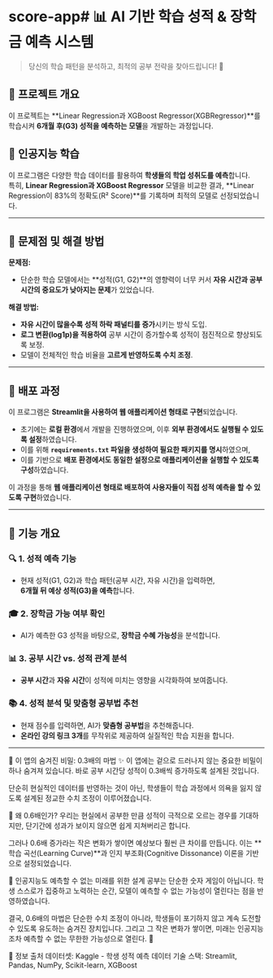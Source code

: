 # score-app# 📊 AI 기반 학습 성적 & 장학금 예측 시스템

> 당신의 학습 패턴을 분석하고, 최적의 공부 전략을 찾아드립니다! 🚀  

## 📌 프로젝트 개요
이 프로젝트는 **Linear Regression과 XGBoost Regressor(XGBRegressor)**를 학습시켜 **6개월 후(G3) 성적을 예측하는 모델**을 개발하는 과정입니다.  

## 📌 인공지능 학습  
이 프로그램은 다양한 학습 데이터를 활용하여 **학생들의 학업 성취도를 예측**합니다.  
특히, **Linear Regression과 XGBoost Regressor** 모델을 비교한 결과, **Linear Regression이 83%의 정확도(R² Score)**를 기록하며 최적의 모델로 선정되었습니다.  

---
  
## 📌 문제점 및 해결 방법  
**문제점:**  
- 단순한 학습 모델에서는 **성적(G1, G2)**의 영향력이 너무 커서 **자유 시간과 공부 시간의 중요도가 낮아지는 문제**가 있었습니다.  

**해결 방법:**  
- **자유 시간이 많을수록 성적 하락 패널티를 증가**시키는 방식 도입.  
- **로그 변환(log1p)을 적용하여** 공부 시간이 증가할수록 성적이 점진적으로 향상되도록 보정.  
- 모델이 전체적인 학습 비율을 **고르게 반영하도록 수치 조정**.  

---

## 📌 배포 과정  

이 프로그램은 **Streamlit을 사용하여 웹 애플리케이션 형태로 구현**되었습니다.  

- 초기에는 **로컬 환경**에서 개발을 진행하였으며, 이후 **외부 환경에서도 실행될 수 있도록 설정**하였습니다.  
- 이를 위해 **`requirements.txt` 파일을 생성하여 필요한 패키지를 명시**하였으며,  
- 이를 기반으로 **배포 환경에서도 동일한 설정으로 애플리케이션을 실행할 수 있도록 구성**하였습니다.  

이 과정을 통해 **웹 애플리케이션 형태로 배포하여 사용자들이 직접 성적 예측을 할 수 있도록 구현**하였습니다.  

---

## 📌 기능 개요  

### 🔍 **1. 성적 예측 기능**
- 현재 성적(G1, G2)과 학습 패턴(공부 시간, 자유 시간)을 입력하면,  
  **6개월 뒤 예상 성적(G3)을 예측**합니다.  

### 🎓 **2. 장학금 가능 여부 확인**
- AI가 예측한 G3 성적을 바탕으로, **장학금 수혜 가능성**을 분석합니다.  

### 📊 **3. 공부 시간 vs. 성적 관계 분석**
- **공부 시간**과 **자유 시간**이 성적에 미치는 영향을 시각화하여 보여줍니다.  

### 📚 **4. 성적 분석 및 맞춤형 공부법 추천**
- 현재 점수를 입력하면, AI가 **맞춤형 공부법**을 추천해줍니다.  
- **온라인 강의 링크 3개**를 무작위로 제공하여 실질적인 학습 지원을 합니다.  

---


📌 이 앱의 숨겨진 비밀: 0.3배의 마법 ✨
이 앱에는 겉으로 드러나지 않는 중요한 비밀이 하나 숨겨져 있습니다.
바로 공부 시간당 성적이 0.3배씩 증가하도록 설계된 것입니다.

단순히 현실적인 데이터를 반영하는 것이 아닌,
학생들이 학습 과정에서 의욕을 잃지 않도록 설계된 정교한 수치 조정이 이루어졌습니다.



🔹 왜 0.6배인가?
우리는 현실에서 공부한 만큼 성적이 극적으로 오르는 경우를 기대하지만,
단기간에 성과가 보이지 않으면 쉽게 지쳐버리곤 합니다.

그러나 0.6배 증가라는 작은 변화가 쌓이면 예상보다 훨씬 큰 차이를 만듭니다.
이는 **학습 곡선(Learning Curve)**과 인지 부조화(Cognitive Dissonance) 이론을 기반으로 설정되었습니다.



📌 인공지능도 예측할 수 없는 미래를 위한 설계
공부는 단순한 숫자 게임이 아닙니다.
학생 스스로가 집중하고 노력하는 순간, 모델이 예측할 수 없는 가능성이 열린다는 점을 반영하였습니다.

결국, 0.6배의 마법은 단순한 수치 조정이 아니라,
학생들이 포기하지 않고 계속 도전할 수 있도록 유도하는 숨겨진 장치입니다.
그리고 그 작은 변화가 쌓이면, 미래는 인공지능조차 예측할 수 없는 무한한 가능성으로 열린다. 🚀




📌 정보 출처
데이터셋: Kaggle - 학생 성적 예측 데이터
기술 스택: Streamlit, Pandas, NumPy, Scikit-learn, XGBoost
